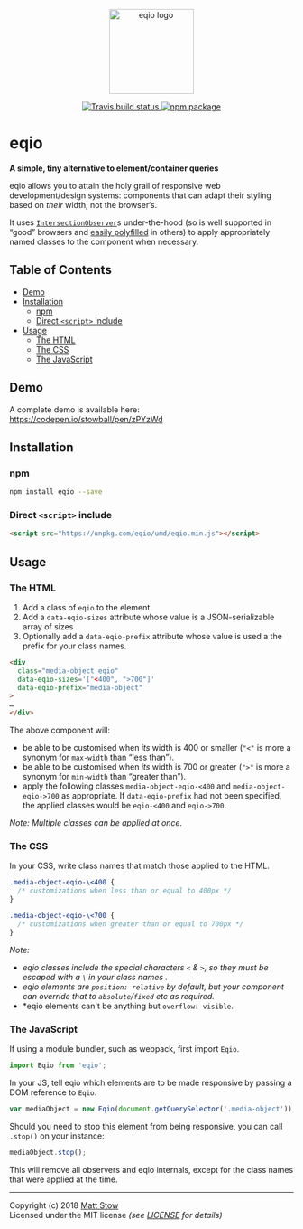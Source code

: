 <p align="center">
  <img src="https://i.imgur.com/zgS1EBe.png" height="150" alt="eqio logo" />
  <div align="center">
    <a href="https://travis-ci.org/stowball/eqio">
      <img src="https://img.shields.io/travis/stowball/eqio/master.png?style=flat-square" alt="Travis build status" />
    </a>
    <a href="https://www.npmjs.org/package/eqio">
      <img src="https://img.shields.io/npm/v/eqio.png?style=flat-square" alt="npm package" />
    </a>
  </div>
</p>

# eqio

**A simple, tiny alternative to element/container queries**

eqio allows you to attain the holy grail of responsive web development/design systems: components that can adapt their styling based on *their* width, not the browser‘s.

It uses [`IntersectionObserver`](https://developer.mozilla.org/en-US/docs/Web/API/Intersection_Observer_API)s under-the-hood (so is well supported in “good” browsers and [easily polyfilled](https://github.com/w3c/IntersectionObserver) in others) to apply appropriately named classes to the component when necessary.

## Table of Contents

- [Demo](#demo)
- [Installation](#installation)
  - [npm](#npm)
  - [Direct `<script>` include](#direct-script-include)
- [Usage](#usage)
  - [The HTML](#the-html)
  - [The CSS](#the-css)
  - [The JavaScript](#the-javascript)

## Demo

A complete demo is available here: https://codepen.io/stowball/pen/zPYzWd

## Installation

### npm

```sh
npm install eqio --save
```

### Direct `<script>` include

```html
<script src="https://unpkg.com/eqio/umd/eqio.min.js"></script>
```

## Usage

### The HTML

1. Add a class of `eqio` to the element.
2. Add a `data-eqio-sizes` attribute whose value is a JSON-serializable array of sizes
3. Optionally add a `data-eqio-prefix` attribute whose value is used a the prefix for your class names.

```html
<div
  class="media-object eqio"
  data-eqio-sizes='["<400", ">700"]'
  data-eqio-prefix="media-object"
>
…
</div>
```

The above component will:

* be able to be customised when *its* width is 400 or smaller (`"<"` is more a synonym for `max-width` than “less than”).
* be able to be customised when *its* width is 700 or greater (`">"` is more a synonym for `min-width` than “greater than”).
* apply the following classes `media-object-eqio-<400` and `media-object-eqio->700` as appropriate. If `data-eqio-prefix` had not been specified, the applied classes would be `eqio-<400` and `eqio->700`.

*Note: Multiple classes can be applied at once.*

### The CSS

In your CSS, write class names that match those applied to the HTML.

```scss
.media-object-eqio-\<400 {
  /* customizations when less than or equal to 400px */
}

.media-object-eqio-\<700 {
  /* customizations when greater than or equal to 700px */
}
```

*Note:*
* *eqio classes include the special characters `<` & `>`, so they must be escaped with a `\` in your class names .*
* *eqio elements are `position: relative` by default, but your component can override that to `absolute`/`fixed` etc as required.*
* *eqio elements can't be anything but `overflow: visible`.

### The JavaScript

If using a module bundler, such as webpack, first import `Eqio`.

```js
import Eqio from 'eqio';
```

In your JS, tell eqio which elements are to be made responsive by passing a DOM reference to `Eqio`.

```js
var mediaObject = new Eqio(document.getQuerySelector('.media-object'));
```

Should you need to stop this element from being responsive, you can call `.stop()` on your instance:

```js
mediaObject.stop();
```

This will remove all observers and eqio internals, except for the class names that were applied at the time.

---

Copyright (c) 2018 [Matt Stow](http://mattstow.com)  
Licensed under the MIT license *(see [LICENSE](https://github.com/stowball/eqio/blob/master/LICENSE) for details)*
